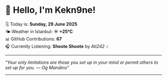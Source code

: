 # 👋 Hello, I'm Kekn9ne!

🗓️ Today is: **Sunday, 29 June 2025**  
🌤️ Weather in Istanbul: **☀️   +25°C**  
📊 GitHub Contributions: **67**  
🎧 Currently Listening: **Shoote Shoote** by *Ati242* 🎶

---

_"Your only limitations are those you set up in your mind or permit others to set up for you. — *Og Mandino*"_

---
